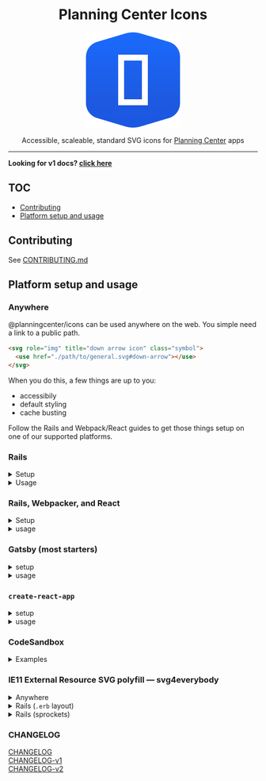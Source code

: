<div align="center">

# Planning Center Icons

![Planning Center Icons logo](./logo.svg)

Accessible, scaleable, standard SVG icons for [Planning Center](https://planning.center) apps

<hr />

</div>

**Looking for v1 docs? [click here](https://github.com/planningcenter/icons/tree/v1)**

## TOC

<!-- toc -->

- [Contributing](#contributing)
- [Platform setup and usage](#platform-setup-and-usage)

<!-- tocstop -->

## Contributing

See [CONTRIBUTING.md](./CONTRIBUTING.md)

## Platform setup and usage

### Anywhere

@planningcenter/icons can be used anywhere on the web.
You simple need a link to a public path.

```html
<svg role="img" title="down arrow icon" class="symbol">
  <use href="./path/to/general.svg#down-arrow"></use>
</svg>
```

When you do this, a few things are up to you:

- accessibily
- default styling
- cache busting

Follow the Rails and Webpack/React guides to get those things setup on one of our supported platforms.

### Rails

<details>
<summary>Setup</summary>

Add this to `config/initializers/assets.rb`.

```rb
# Add node_modules as a known asset path
config.assets.paths << Rails.root.join('node_modules')

# Add assets to precompile step
# Add as many sprites as needed
Rails.application.config.assets.precompile += %w(
  @planningcenter/icons/sprites/general.svg
)
```

Add this helper.

```rb
module IconHelper
  def external_icon(name, **attrs)
    planningcenter_svg_use_tag(name, attrs) do |path|
      relativize_asset_path(path)
    end
  end
end
```

`planningcenter_svg_use_tag` and `relativize_asset_path` are provided by the [ministrycentered/interfaces](https://github.com/ministrycentered/interfaces/) gem.
It's bundled into all Planning Center apps.

</details>

<details>
<summary>Usage</summary>
Once Rails is setup with the `external_icon` helper, it can be used it like so.

```erb
<%= external_icon("general#down-arrow") %>
```

By default `external_icon` uses the [symbol class, included in this project.](https://github.com/planningcenter/icons/blob/master/css/symbol.css)

We **recommended** styling icons from an ancestor.
This helps to keep app-code separate from icon implementation:

```erb
<span style="color: blue; font-size: 20px">
  <%= external_icon("general#down-arrow") %>
</span>
```

You can add HTML attributes to the `use` tag via the helper.
This can be handy for specially styled icons or those you target via JavaScript.

</details>

### Rails, Webpacker, and React

<details>
<summary>Setup</summary>

Add the `file-loader` npm package (`yarn add file-loader`).

Once installed, add the requisite config to `config/webpacker/environments`.
This tellos webpack how to handle required SVG files.

```js
const { environment } = require("@rails/webpacker");

environment.loaders.append("file", {
  test: /\.svg$/,
  use: [
    {
      loader: "file-loader"
    }
  ]
});

module.exports = environment;
```

</details>

<details>
<summary>usage</summary>
With the `file-loader` setup above.
You can use `import` to resolve digested paths to `.svg` assets.

```js
import svgPath from "@planningcenter/icons/sprites/general.svg";

//=> "/packs/23besrhaoub-general.svg"
```

Add `@planningcenter/symbol` to you app (`yarn add @planningcenter/symbol`).
This component handles the display of your SVG sprite, using `use` tags.
It also gives you smart accessible defaults.

Add a component to your app that looks lomething like this.

```jsx
import React from "react";
import Symbol from "@planningcenter/symbol";

import general from "@planningcenter/icons/sprites/general.svg";

let icons = {
  general
};

function ExternalIcon({ symbol: s, ...platformProps }) {
  const [collection, symbol] = s.replace(".svg", "").split("#");

  return (
    <Symbol symbol={`${icons[collection]}#${symbol}`} {...platformProps} />
  );
}

export default ExternalIcon;
```

Run `bin/webpack-dev-server` to get fresh assets in development.

</detail>

<detail>

With the implementation above you can used cached, accessible icons in React, like so.

```jsx
import Icon from "./path/to/external_icon.js"

<Icon symbol="general#down-arrow">
```

We **recommended** styling icons from an ancestor.
This helps to keep app-code separate from icon implementation:

```erb
<span style={{ color: "blue", fontSize: 20 }}>
  <%= external_icon("general#down-arrow") %>
</span>
```

You can add props to the `use` tag via the `Icon` component.
This can be handy for specially styled icons or those you target via JavaScript (that's probably not a good idea but maybe you do it).

```erb
<Icon
  symbol="general#down-arrow"
  id="myIcon"
  class="my-special-icon"
>
```

</details>

### Gatsby (most starters)

<details>
<summary>setup</summary>

add [@planningcenter/icons](https://github.com/planningcenter/icons) and [@planningcenter/symbol](https://github.com/planningcenter/javascript/tree/master/packages/symbol) to your project:

```bash
yarn @planningcenter/icons @planningcenter/symbol
```
</details>

<details>
<summary>usage</summary>

```jsx
import general from "@planningcenter/icons/sprite/general.svg"
import "@planningcenter/icons/css/symbol.css"
import Symbol from "@planningcenter/symbol"

function App() {
  return <Symbol symbol={`${general}#down-arrow`} />;
}
```

</details>


### `create-react-app`

<details>
<summary>setup</summary>

add [@planningcenter/icons](https://github.com/planningcenter/icons) and [@planningcenter/symbol](https://github.com/planningcenter/javascript/tree/master/packages/symbol) to your project:

```bash
yarn @planningcenter/icons @planningcenter/symbol
```
</details>

<details>
<summary>usage</summary>

```jsx
import general from "@planningcenter/icons/sprite/general.svg"
import "@planningcenter/icons/css/symbol.css"
import Symbol from "@planningcenter/symbol"

function App() {
  return <Symbol symbol={`${general}#down-arrow`} />;
}
```

</details>

### CodeSandbox
<details>
<summary>Examples</summary>

[@planningcenter/icons, single SVG](https://codesandbox.io/s/l557znx8qz)  
[@planningcenter/icons, SVG sprite](https://codesandbox.io/s/km3xqvxrn3)  
</details>

### IE11 External Resource SVG polyfill — svg4everybody

<details>
<summary>Anywhere</summary>

```html
<script src="/path/to/svg4everybody.js"></script>
<script>window.svg4everybody()</script>
```

</details>

<details>
<summary>Rails (<code>.erb</code> layout)</summary>

### Setup (layout)

```erb
<%= javascript_include_tag "@planningcenter/icons/js/svg4everybody.js">
<script>
  window.svg4everybody()
</script>
```

</details>

<details>
<summary>Rails (sprockets)</summary>

```js
//= require "@planningcenter/icons/js/svg4everybody.js
//= require_self

window.svg4everybody();
```

</details>


### CHANGELOG

[CHANGELOG](./CHANGELOG.md)  
[CHANGELOG-v1](./changelog/CHANGELOG-v1.md)  
[CHANGELOG-v2](./changelog/CHANGELOG-v2.md)